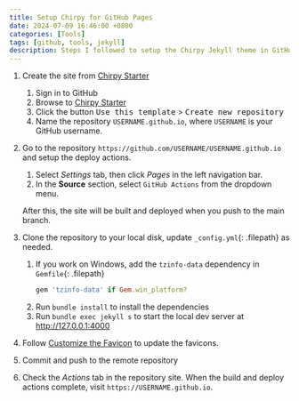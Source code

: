 ```yaml
---
title: Setup Chirpy for GitHub Pages
date: 2024-07-09 16:46:00 +0800
categories: [Tools]
tags: [github, tools, jekyll]
description: Steps I followed to setup the Chirpy Jekyll theme in GitHub Pages.
---
```


1. Create the site from [Chirpy Starter](https://github.com/cotes2020/chirpy-starter)
   1. Sign in to GitHub
   2. Browse to [Chirpy Starter](https://github.com/cotes2020/chirpy-starter)
   3. Click the button <kbd>Use this template</kbd> &gt; <kbd>Create new repository</kbd>
   4. Name the repository `USERNAME.github.io`, where `USERNAME` is your GitHub username.
2. Go to the repository `https://github.com/USERNAME/USERNAME.github.io` and setup the deploy actions.
   1. Select *Settings* tab, then click *Pages* in the left navigation bar.
   2. In the **Source** section, select `GitHub Actions` from the dropdown menu.

   After this, the site will be built and deployed when you push to the main branch.
3. Clone the repository to your local disk, update `_config.yml`{: .filepath} as needed.
   1. If you work on Windows, add the `tzinfo-data` dependency in `Gemfile`{: .filepath}
      ```ruby
      gem 'tzinfo-data' if Gem.win_platform?
      ```
   2. Run `bundle install` to install the dependencies
   3. Run `bundle exec jekyll s` to start the local dev server at http://127.0.0.1:4000
4. Follow [Customize the Favicon](https://chirpy.cotes.page/posts/customize-the-favicon/) to update the favicons.
5. Commit and push to the remote repository
6. Check the *Actions* tab in the repository site. When the build and deploy actions complete, visit `https://USERNAME.github.io`.

